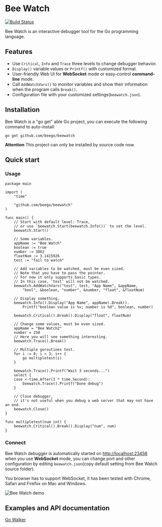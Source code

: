 # Bee Watch

[![Build Status](https://drone.io/github.com/beego/beewatch/status.png)](https://drone.io/github.com/beego/beewatch/latest)

Bee Watch is an interactive debugger tool for the Go programming language.

## Features

- Use `Critical`, `Info` and `Trace` three levels to change debugger behavior.
- `Display()` variable values or `Printf()` with customized format.
- User-friendly Web UI for **WebSocket** mode or easy-control **command-line** mode.
- Call `AddWatchVars()` to monitor variables and show their information when the program calls `Break()`.
- Configuration file with your customized settings(`beewatch.json`).

## Installation

Bee Watch is a "go get" able Go project, you can execute the following command to auto-install:

	go get github.com/beego/beewatch

**Attention** This project can only be installed by source code now.

## Quick start

### Usage

	package main

	import (
		"time"

		"github.com/beego/beewatch"
	)

	func main() {
		// Start with default level: Trace,
		// or use `beewatch.Start(beewatch.Info())` to set the level.
		beewatch.Start()

		// Some variables.
		appName := "Bee Watch"
		boolean := true
		number := 3862
		floatNum := 3.1415926
		test := "fail to watch"

		// Add variables to be watched, must be even sized.
		// Note that you have to pass the pointer.
		// For now it only supports basic types.
		// In this case, 'test' will not be watched.
		beewatch.AddWatchVars("test", test, "App Name", &appName,
			"bool", &boolean, "number", &number, "float", &floatNum)

		// Display something.
		beewatch.Info().Display("App Name", appName).Break().
			Printf("boolean value is %v; number is %d", boolean, number)

		beewatch.Critical().Break().Display("float", floatNum)

		// Change some values, must be even sized.
		appName = "Bee Watch2"
		number = 250
		// Here you will see something interesting.
		beewatch.Trace().Break()

		// Multiple goroutines test.
		for i := 0; i < 3; i++ {
			go multipletest(i)
		}

		beewatch.Trace().Printf("Wait 3 seconds...")
		select {
		case <-time.After(3 * time.Second):
			beewatch.Trace().Printf("Done debug")
		}

		// Close debugger,
		// it's not useful when you debug a web server that may not have an end.
		beewatch.Close()
	}

	func multipletest(num int) {
		beewatch.Critical().Break().Display("num", num)
	}

### Connect

Bee Watch debugger is automatically started on [http://localhost:23456](http://localhost:23456) when you use **WebSocket** mode, you can change port and other configuration by editing `beewatch.json`(copy default setting from Bee Watch source folder).

You browser has to support WebSocket, it has been tested with Chrome, Safari and Firefox on Mac and Windows.

![Bee Watch demo](https://github.com/beego/beewatch/blob/master/tests/images/demo_beewatch.png?raw=true)

## Examples and API documentation

[Go Walker](http://gowalker.org/github.com/beego/beewatch)

